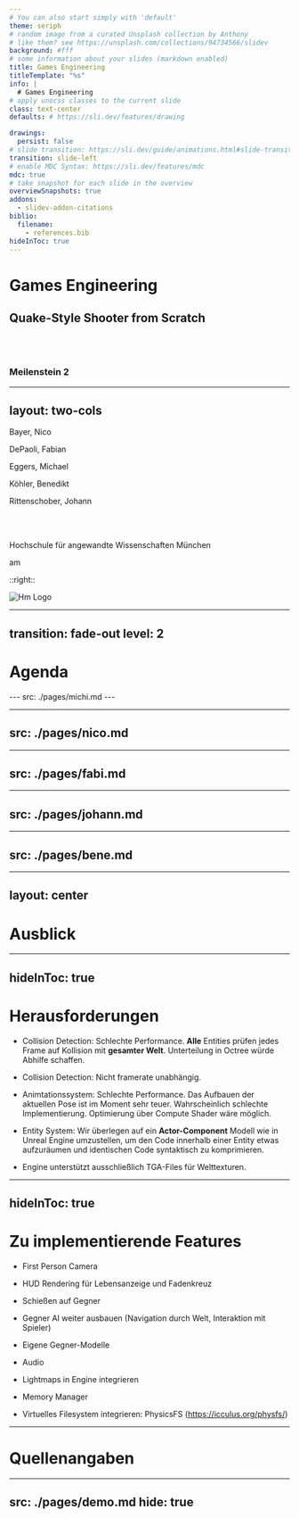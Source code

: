 ```yaml
---
# You can also start simply with 'default'
theme: seriph
# random image from a curated Unsplash collection by Anthony
# like them? see https://unsplash.com/collections/94734566/slidev
background: #fff
# some information about your slides (markdown enabled)
title: Games Engineering
titleTemplate: "%s"
info: |
  # Games Engineering
# apply unocss classes to the current slide
class: text-center
defaults: # https://sli.dev/features/drawing

drawings:
  persist: false
# slide transition: https://sli.dev/guide/animations.html#slide-transitions
transition: slide-left
# enable MDC Syntax: https://sli.dev/features/mdc
mdc: true
# take snapshot for each slide in the overview
overviewSnapshots: true
addons:
  - slidev-addon-citations
biblio:
  filename:
    - references.bib
hideInToc: true
---
```


# Games Engineering
## Quake-Style Shooter from Scratch

<br/>
<br/>

### Meilenstein 2

<!--
The last comment block of each slide will be treated as slide notes. It will be visible and editable in Presenter Mode along with the slide. [Read more in the docs](https://sli.dev/guide/syntax.html#notes)
-->
---
layout: two-cols
---

Bayer, Nico

DePaoli, Fabian

Eggers, Michael

Köhler, Benedikt

Rittenschober, Johann

<br/>
<br/>

Hochschule für angewandte Wissenschaften München

<span>am <Today/></span>

::right::


<div class="flex justify-end">
<div class="w-30">

![Hm Logo](/img/hm-logo.png)

</div>
</div>

---
transition: fade-out
level: 2
---

# Agenda

<Toc maxDepth="1"/>
---
src: ./pages/michi.md
---

---
src: ./pages/nico.md
---

---
src: ./pages/fabi.md
---

---
src: ./pages/johann.md
---

---
src: ./pages/bene.md
---

---
layout: center
---

# Ausblick

---
hideInToc: true
---

# Herausforderungen

- Collision Detection: Schlechte Performance. **Alle** Entities prüfen jedes Frame auf Kollision mit
**gesamter Welt**. Unterteilung in Octree würde Abhilfe schaffen.

- Collision Detection: Nicht framerate unabhängig.

- Animtationssystem: Schlechte Performance. Das Aufbauen der aktuellen Pose ist im Moment sehr teuer.
Wahrscheinlich schlechte Implementierung. Optimierung über Compute Shader wäre möglich.

- Entity System: Wir überlegen auf ein **Actor-Component** Modell wie in Unreal Engine umzustellen,
um den Code innerhalb einer Entity etwas aufzuräumen und identischen Code syntaktisch zu komprimieren.

- Engine unterstützt ausschließlich TGA-Files für Welttexturen.

---
hideInToc: true
---

# Zu implementierende Features

- First Person Camera

- HUD Rendering für Lebensanzeige und Fadenkreuz

- Schießen auf Gegner

- Gegner AI weiter ausbauen (Navigation durch Welt, Interaktion mit Spieler)

- Eigene Gegner-Modelle

- Audio

- Lightmaps in Engine integrieren

- Memory Manager

- Virtuelles Filesystem integrieren: PhysicsFS (https://icculus.org/physfs/)


---

# Quellenangaben

<BiblioList />

---
src: ./pages/demo.md
hide: true
---
